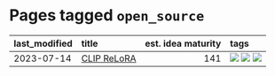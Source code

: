 # Pages tagged `open_source`

|last_modified|title|est. idea maturity|tags
|:---|:---|---:|:---|
|2023-07-14|[CLIP ReLoRA](../clip_relora.md)|141|[![](https://img.shields.io/badge/tag-experimentation-752fd7)](../tags/experimentation.md) [![](https://img.shields.io/badge/tag-open_source-9c3a4a)](../tags/open_source.md) [![](https://img.shields.io/badge/tag-publication-1eefac)](../tags/publication.md)|